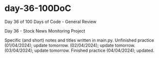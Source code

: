 # day-36-100DoC
Day 36 of 100 Days of Code - General Review

Day 36 - Stock News Monitoring Project

Specific (and short) notes and titles written in main.py. 
  Unfinished practice (01/04/2024); update tomorrow.
                      (02/04/2024); update tomorrow.
                      (03/04/2024); update tomorrow.
    Finished practice (04/04/2024); updated.
